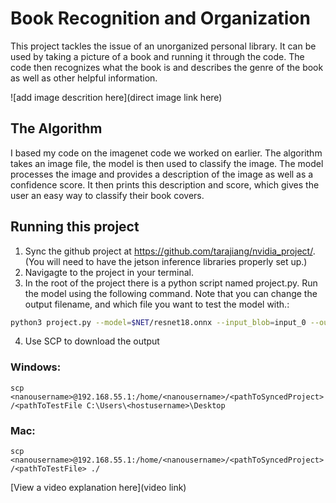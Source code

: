 # Book Recognition and Organization

This project tackles the issue of an unorganized personal library. It can be used by taking a picture of a book and running it through the code. The code then recognizes what the book is and describes the genre of the book as well as other helpful information.

![add image descrition here](direct image link here)

## The Algorithm

I based my code on the imagenet code we worked on earlier. The algorithm takes an image file, the model is then used to classify the image. The model processes the image and provides a description of the image as well as a confidence score. It then prints this description and score, which gives the user an easy way to classify their book covers.

## Running this project
  
1. Sync the github project at https://github.com/tarajiang/nvidia_project/. (You will need to have the jetson inference libraries properly set up.)
2. Navigagte to the project in your terminal.
3. In the root of the project there is a python script named project.py. Run the model using the following command. Note that you can change the output filename, and which file you want to test the model with.: 
```bash
python3 project.py --model=$NET/resnet18.onnx --input_blob=input_0 --output_blob=output_0 --labels=$DATASET/labels.txt --output_filename=output.jpg $DATASET/test/Biography/testfile.jpg
```
4. Use SCP to download the output

### Windows:

```scp <nanousername>@192.168.55.1:/home/<nanousername>/<pathToSyncedProject>/<pathToTestFile C:\Users\<hostusername>\Desktop```

### Mac:
```scp <nanousername>@192.168.55.1:/home/<nanousername>/<pathToSyncedProject>/<pathToTestFile> ./```

[View a video explanation here](video link)
